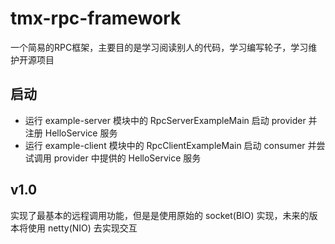 # tmx-rpc-framework
一个简易的RPC框架，主要目的是学习阅读别人的代码，学习编写轮子，学习维护开源项目


## 启动
- 运行 example-server 模块中的 RpcServerExampleMain 启动 provider 并注册 HelloService 服务
- 运行 example-client 模块中的 RpcClientExampleMain 启动 consumer 并尝试调用 provider 中提供的 HelloService 服务

## v1.0
实现了最基本的远程调用功能，但是是使用原始的 socket(BIO) 实现，未来的版本将使用 netty(NIO) 去实现交互